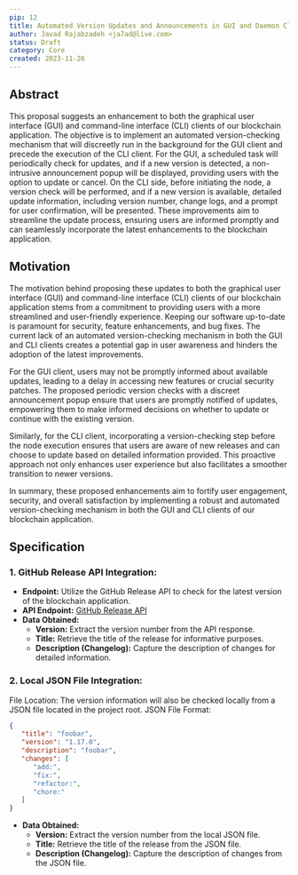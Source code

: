 ```yaml
---
pip: 12
title: Automated Version Updates and Announcements in GUI and Daemon Client
author: Javad Rajabzadeh <ja7ad@live.com>
status: Draft
category: Core
created: 2023-11-26
---
```


## Abstract

This proposal suggests an enhancement to both the graphical user interface (GUI) and command-line interface (CLI) clients of our blockchain application. The objective is to implement an automated version-checking mechanism that will discreetly run in the background for the GUI client and precede the execution of the CLI client. For the GUI, a scheduled task will periodically check for updates, and if a new version is detected, a non-intrusive announcement popup will be displayed, providing users with the option to update or cancel. On the CLI side, before initiating the node, a version check will be performed, and if a new version is available, detailed update information, including version number, change logs, and a prompt for user confirmation, will be presented. These improvements aim to streamline the update process, ensuring users are informed promptly and can seamlessly incorporate the latest enhancements to the blockchain application.

## Motivation

The motivation behind proposing these updates to both the graphical user interface (GUI) and command-line interface (CLI) clients of our blockchain application stems from a commitment to providing users with a more streamlined and user-friendly experience. Keeping our software up-to-date is paramount for security, feature enhancements, and bug fixes. The current lack of an automated version-checking mechanism in both the GUI and CLI clients creates a potential gap in user awareness and hinders the adoption of the latest improvements.

For the GUI client, users may not be promptly informed about available updates, leading to a delay in accessing new features or crucial security patches. The proposed periodic version checks with a discreet announcement popup ensure that users are promptly notified of updates, empowering them to make informed decisions on whether to update or continue with the existing version.

Similarly, for the CLI client, incorporating a version-checking step before the node execution ensures that users are aware of new releases and can choose to update based on detailed information provided. This proactive approach not only enhances user experience but also facilitates a smoother transition to newer versions.

In summary, these proposed enhancements aim to fortify user engagement, security, and overall satisfaction by implementing a robust and automated version-checking mechanism in both the GUI and CLI clients of our blockchain application.

## Specification

### 1. GitHub Release API Integration:

- **Endpoint:** Utilize the GitHub Release API to check for the latest version of the blockchain application.
- **API Endpoint:** [GitHub Release API](https://api.github.com/repos/pactus-project/pactus/releases/latest)
- **Data Obtained:**
   - **Version:** Extract the version number from the API response.
   - **Title:** Retrieve the title of the release for informative purposes.
   - **Description (Changelog):** Capture the description of changes for detailed information.

### 2. Local JSON File Integration:

   File Location: The version information will also be checked locally from a JSON file located in the project root.
   JSON File Format:

```json
{
   "title": "foobar",
   "version": "1.17.0",
   "description": "foobar",
   "changes": [
      "add:",
      "fix:",
      "refactor:",
      "chore:"
   ]
}
```

- **Data Obtained:**
    - **Version:** Extract the version number from the local JSON file.
    - **Title:** Retrieve the title of the release from the JSON file.
    - **Description (Changelog):** Capture the description of changes from the JSON file.
